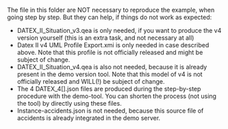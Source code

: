 The file in this folder are NOT necessary to reproduce the example, when going step by step.
But they can help, if things do not work as expected:
* DATEX_II_Situation_v3.qea is only needed, if you want to produce the v4 version yourself (this is an extra task, and not necessary at all)
* Datex II v4 UML Profile Export.xmi is only needed in case described above. Note that this profile is not officially released and might be subject of change.
* DATEX_II_Situation_v4.qea is also not needed, because it is already present in the demo version tool. Note that this model of v4 is not officially released and WILL(!) be subject of change.
* The 4 DATEX_4[].json files are produced during the step-by-step procedure with the demo-tool. You can shorten the process (not using the tool) by directly using these files.
* Instance-accidents.json is not needed, because this source file of accidents is already integrated in the demo server.
